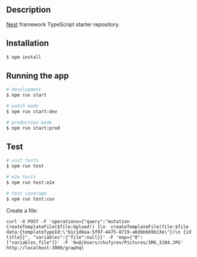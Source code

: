 ## Description

[Nest](https://github.com/nestjs/nest) framework TypeScript starter repository.

## Installation

```bash
$ npm install
```

## Running the app

```bash
# development
$ npm run start

# watch mode
$ npm run start:dev

# production mode
$ npm run start:prod
```

## Test

```bash
# unit tests
$ npm run test

# e2e tests
$ npm run test:e2e

# test coverage
$ npm run test:cov
```

Create a file:
```
curl -X POST -F 'operations={"query":"mutation CreateTemplateFile($file:Upload!) {\n  createTemplateFile(file:$file data:{templateTypeId:\"b1c1d8aa-5f07-4475-8719-a6dbb669b13e\"})\n {id title}}", "variables":{"file":null}}' -F 'map={"0":["variables.file"]}' -F '0=@/Users/chufyrev/Pictures/IMG_3184.JPG' http://localhost:3000/graphql
```
